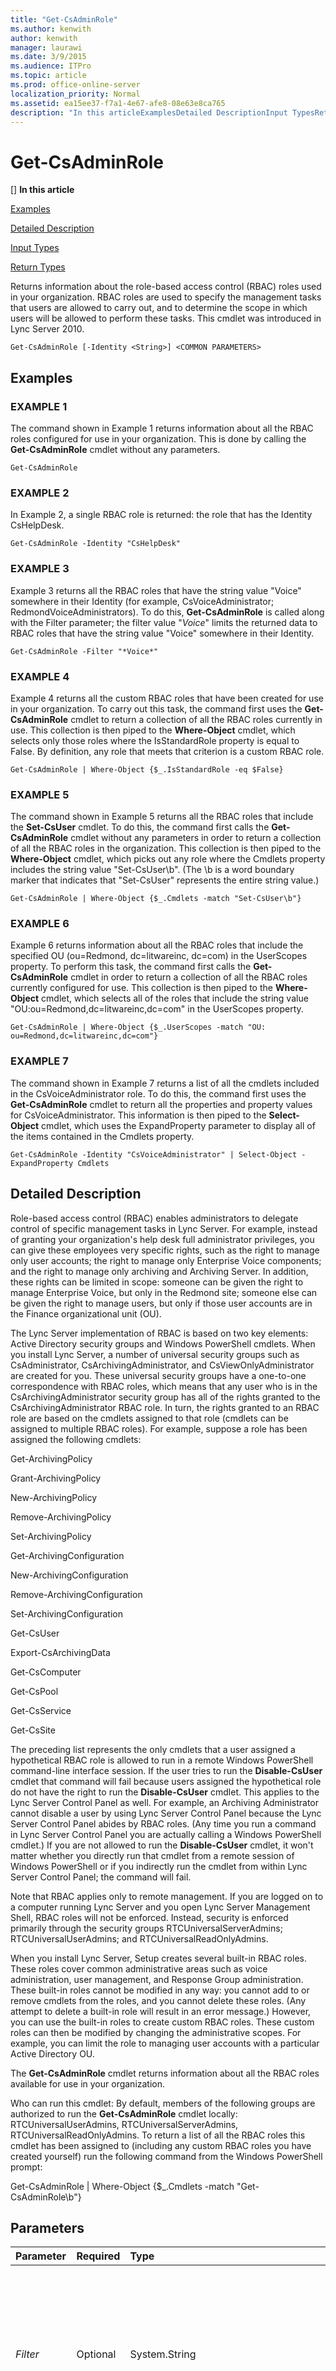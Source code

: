 ```yaml
---
title: "Get-CsAdminRole"
ms.author: kenwith
author: kenwith
manager: laurawi
ms.date: 3/9/2015
ms.audience: ITPro
ms.topic: article
ms.prod: office-online-server
localization_priority: Normal
ms.assetid: ea15ee37-f7a1-4e67-afe8-08e63e8ca765
description: "In this articleExamplesDetailed DescriptionInput TypesReturn Types"
---
```


# Get-CsAdminRole
[]
 **In this article**
  
[Examples](#sectionSection0)
  
[Detailed Description](#sectionSection1)
  
[Input Types](#sectionSection2)
  
[Return Types](#sectionSection3)
  
Returns information about the role-based access control (RBAC) roles used in your organization. RBAC roles are used to specify the management tasks that users are allowed to carry out, and to determine the scope in which users will be allowed to perform these tasks. This cmdlet was introduced in Lync Server 2010.
  
```
Get-CsAdminRole [-Identity <String>] <COMMON PARAMETERS>
```

## Examples
<a name="sectionSection0"> </a>

### EXAMPLE 1

The command shown in Example 1 returns information about all the RBAC roles configured for use in your organization. This is done by calling the **Get-CsAdminRole** cmdlet without any parameters. 
  
```
Get-CsAdminRole
```

### EXAMPLE 2

In Example 2, a single RBAC role is returned: the role that has the Identity CsHelpDesk.
  
```
Get-CsAdminRole -Identity "CsHelpDesk"
```

### EXAMPLE 3

Example 3 returns all the RBAC roles that have the string value "Voice" somewhere in their Identity (for example, CsVoiceAdministrator; RedmondVoiceAdministrators). To do this, **Get-CsAdminRole** is called along with the Filter parameter; the filter value "*Voice*" limits the returned data to RBAC roles that have the string value "Voice" somewhere in their Identity. 
  
```
Get-CsAdminRole -Filter "*Voice*"
```

### EXAMPLE 4

Example 4 returns all the custom RBAC roles that have been created for use in your organization. To carry out this task, the command first uses the **Get-CsAdminRole** cmdlet to return a collection of all the RBAC roles currently in use. This collection is then piped to the **Where-Object** cmdlet, which selects only those roles where the IsStandardRole property is equal to False. By definition, any role that meets that criterion is a custom RBAC role. 
  
```
Get-CsAdminRole | Where-Object {$_.IsStandardRole -eq $False}
```

### EXAMPLE 5

The command shown in Example 5 returns all the RBAC roles that include the **Set-CsUser** cmdlet. To do this, the command first calls the **Get-CsAdminRole** cmdlet without any parameters in order to return a collection of all the RBAC roles in the organization. This collection is then piped to the **Where-Object** cmdlet, which picks out any role where the Cmdlets property includes the string value "Set-CsUser\b". (The \b is a word boundary marker that indicates that "Set-CsUser" represents the entire string value.) 
  
```
Get-CsAdminRole | Where-Object {$_.Cmdlets -match "Set-CsUser\b"}
```

### EXAMPLE 6

Example 6 returns information about all the RBAC roles that include the specified OU (ou=Redmond, dc=litwareinc, dc=com) in the UserScopes property. To perform this task, the command first calls the **Get-CsAdminRole** cmdlet in order to return a collection of all the RBAC roles currently configured for use. This collection is then piped to the **Where-Object** cmdlet, which selects all of the roles that include the string value "OU:ou=Redmond,dc=litwareinc,dc=com" in the UserScopes property. 
  
```
Get-CsAdminRole | Where-Object {$_.UserScopes -match "OU: ou=Redmond,dc=litwareinc,dc=com"}
```

### EXAMPLE 7

The command shown in Example 7 returns a list of all the cmdlets included in the CsVoiceAdministrator role. To do this, the command first uses the **Get-CsAdminRole** cmdlet to return all the properties and property values for CsVoiceAdministrator. This information is then piped to the **Select-Object** cmdlet, which uses the ExpandProperty parameter to display all of the items contained in the Cmdlets property. 
  
```
Get-CsAdminRole -Identity "CsVoiceAdministrator" | Select-Object -ExpandProperty Cmdlets
```

## Detailed Description
<a name="sectionSection1"> </a>

Role-based access control (RBAC) enables administrators to delegate control of specific management tasks in Lync Server. For example, instead of granting your organization's help desk full administrator privileges, you can give these employees very specific rights, such as the right to manage only user accounts; the right to manage only Enterprise Voice components; and the right to manage only archiving and Archiving Server. In addition, these rights can be limited in scope: someone can be given the right to manage Enterprise Voice, but only in the Redmond site; someone else can be given the right to manage users, but only if those user accounts are in the Finance organizational unit (OU).
  
The Lync Server implementation of RBAC is based on two key elements: Active Directory security groups and Windows PowerShell cmdlets. When you install Lync Server, a number of universal security groups such as CsAdministrator, CsArchivingAdministrator, and CsViewOnlyAdministrator are created for you. These universal security groups have a one-to-one correspondence with RBAC roles, which means that any user who is in the CsArchivingAdministrator security group has all of the rights granted to the CsArchivingAdministrator RBAC role. In turn, the rights granted to an RBAC role are based on the cmdlets assigned to that role (cmdlets can be assigned to multiple RBAC roles). For example, suppose a role has been assigned the following cmdlets:
  
Get-ArchivingPolicy
  
Grant-ArchivingPolicy
  
New-ArchivingPolicy
  
Remove-ArchivingPolicy
  
Set-ArchivingPolicy
  
Get-ArchivingConfiguration
  
New-ArchivingConfiguration
  
Remove-ArchivingConfiguration
  
Set-ArchivingConfiguration
  
Get-CsUser
  
Export-CsArchivingData
  
Get-CsComputer
  
Get-CsPool
  
Get-CsService
  
Get-CsSite
  
The preceding list represents the only cmdlets that a user assigned a hypothetical RBAC role is allowed to run in a remote Windows PowerShell command-line interface session. If the user tries to run the **Disable-CsUser** cmdlet that command will fail because users assigned the hypothetical role do not have the right to run the **Disable-CsUser** cmdlet. This applies to the Lync Server Control Panel as well. For example, an Archiving Administrator cannot disable a user by using Lync Server Control Panel because the Lync Server Control Panel abides by RBAC roles. (Any time you run a command in Lync Server Control Panel you are actually calling a Windows PowerShell cmdlet.) If you are not allowed to run the **Disable-CsUser** cmdlet, it won't matter whether you directly run that cmdlet from a remote session of Windows PowerShell or if you indirectly run the cmdlet from within Lync Server Control Panel; the command will fail. 
  
Note that RBAC applies only to remote management. If you are logged on to a computer running Lync Server and you open Lync Server Management Shell, RBAC roles will not be enforced. Instead, security is enforced primarily through the security groups RTCUniversalServerAdmins; RTCUniversalUserAdmins; and RTCUniversalReadOnlyAdmins.
  
When you install Lync Server, Setup creates several built-in RBAC roles. These roles cover common administrative areas such as voice administration, user management, and Response Group administration. These built-in roles cannot be modified in any way: you cannot add to or remove cmdlets from the roles, and you cannot delete these roles. (Any attempt to delete a built-in role will result in an error message.) However, you can use the built-in roles to create custom RBAC roles. These custom roles can then be modified by changing the administrative scopes. For example, you can limit the role to managing user accounts with a particular Active Directory OU.
  
The **Get-CsAdminRole** cmdlet returns information about all the RBAC roles available for use in your organization. 
  
Who can run this cmdlet: By default, members of the following groups are authorized to run the **Get-CsAdminRole** cmdlet locally: RTCUniversalUserAdmins, RTCUniversalServerAdmins, RTCUniversalReadOnlyAdmins. To return a list of all the RBAC roles this cmdlet has been assigned to (including any custom RBAC roles you have created yourself) run the following command from the Windows PowerShell prompt: 
  
Get-CsAdminRole | Where-Object {$_.Cmdlets -match "Get-CsAdminRole\b"}
  
## Parameters
<a name="sectionSection1"> </a>

|**Parameter**|**Required**|**Type**|**Description**|
|:-----|:-----|:-----|:-----|
| _Filter_ <br/> |Optional  <br/> |System.String  <br/> |Enables you to use wildcards in order to specify the RBAC role (or roles) to be returned. For example, to return all the roles that include the string value "Redmond" in their Identity, you can use this syntax: -Filter "\*Redmond\*".  <br/> |
| _Identity_ <br/> |Optional  <br/> |System.String  <br/> |Unique identifier for the RBAC role to be returned. The Identity for an RBAC role must be the same as the SamAccountName for the Active Directory universal security group associated with that role. For example, the help desk role has an Identity equal to CsHelpDesk; CsHelpDesk is also the SamAccountName of the Active Directory security group associated with that role.  <br/> |
| _LocalStore_ <br/> |Optional  <br/> |System.Management.Automation.SwitchParameter  <br/> |Retrieves the RBAC data from the local replica of the Central Management store rather than from the Central Management store itself.  <br/> |
| _Sid_ <br/> |Optional  <br/> |System.String  <br/> |Enables you to use a security identifier (SID) to specify the RBAC role to be retrieved. SIDs are assigned by Lync Server at the time that the RBAC role is created, and look similar to this: S-1-5-21-1573807623-1597889489-1765977225-1145.  <br/> This same SID can also be found on the corresponding Active Directory security group.  <br/> |
   
## Input Types
<a name="sectionSection2"> </a>

None.
  
## Return Types
<a name="sectionSection3"> </a>

The **Get-CsAdminRole** cmdlet returns instances of the Microsoft.Rtc.Management.WritableConfig.Settings.Roles.Role object. 
  

